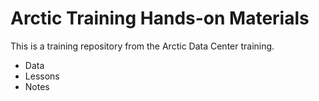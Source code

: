 # Arctic Training Hands-on Materials

This is a training repository from the Arctic Data Center training. 

* Data
* Lessons
* Notes

